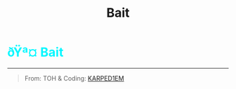 ﻿---
lang: en-US
title: Bait
prev:
next:
---

# <font color=#00f7ff>ðŸª¤ <b>Bait</b></font> <Badge text="Helpful" type="tip" vertical="middle"/>
---

> From: TOH & Coding: [KARPED1EM](https://github.com/KARPED1EM)

